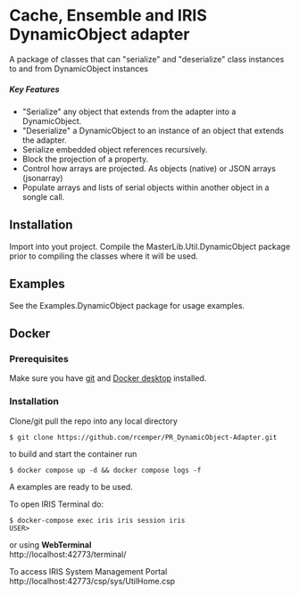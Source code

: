 # Cache, Ensemble and IRIS DynamicObject adapter
A package of classes that can "serialize" and "deserialize" class instances to and from DynamicObject instances

##### Key Features
 + "Serialize" any object that extends from the adapter into a DynamicObject.
 + "Deserialize" a DynamicObject to an instance of an object that extends the adapter.
 + Serialize embedded object references recursively.
 + Block the projection of a property.
 + Control how arrays are projected. As objects (native) or JSON arrays (jsonarray)
 + Populate arrays and lists of serial objects within another object in a songle call.

## Installation
Import into yout project. Compile the MasterLib.Util.DynamicObject package prior to compiling the classes where it will be used.

## Examples
See the Examples.DynamicObject package for usage examples.

## Docker    

### Prerequisites
Make sure you have [git](https://git-scm.com/book/en/v2/Getting-Started-Installing-Git) and [Docker desktop](https://www.docker.com/products/docker-desktop) installed.
### Installation
Clone/git pull the repo into any local directory
```
$ git clone https://github.com/rcemper/PR_DynamicObject-Adapter.git
```
to build and start the container run     
```
$ docker compose up -d && docker compose logs -f
```
A examples are ready to be used.   

To open IRIS Terminal do:   
```
$ docker-compose exec iris iris session iris 
USER>
```
or using **WebTerminal**     
http://localhost:42773/terminal/      

To access IRIS System Management Portal   
http://localhost:42773/csp/sys/UtilHome.csp    
